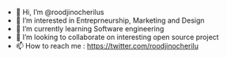 - 👋 Hi, I’m @roodjinocherilus
- 👀 I’m interested in Entreprneurship, Marketing and Design
- 🌱 I’m currently learning Software engineering
- 💞️ I’m looking to collaborate on interesting open source project
- 📫 How to reach me : https://twitter.com/roodjinocherilu

<!---
roodjinocherilus/roodjinocherilus is a ✨ special ✨ repository because its `README.md` (this file) appears on your GitHub profile.
You can click the Preview link to take a look at your changes.
--->
